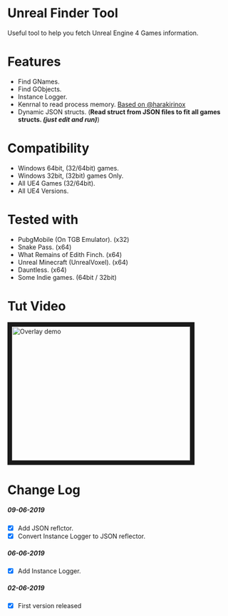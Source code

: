# Unreal Finder Tool
Useful tool to help you fetch Unreal Engine 4 Games information.

# Features
- Find GNames.
- Find GObjects.
- Instance Logger.
- Kenrnal to read process memory. [Based on @harakirinox](https://www.unknowncheats.me/forum/anti-cheat-bypass/312791-bypaph-process-hackers-bypass-read-write-process-virtual-memory-kernel-mem.html)
- Dynamic JSON structs. (**Read struct from JSON files to fit all games structs. *(just edit and run)***)

# Compatibility
- Windows 64bit, (32/64bit) games.
- Windows 32bit, (32bit) games Only.
- All UE4 Games (32/64bit).
- All UE4 Versions.

# Tested with
- PubgMobile (On TGB Emulator). (x32)
- Snake Pass. (x64)
- What Remains of Edith Finch. (x64)
- Unreal Minecraft (UnrealVoxel). (x64)
- Dauntless. (x64)
- Some Indie games. (64bit / 32bit)

# Tut Video
<a href="https://www.youtube.com/watch?v=mc9plMorAlQ" target="_blank">
<img src="https://img.youtube.com/vi/mc9plMorAlQ/0.jpg" alt="Overlay demo" width="400" height="300" border="10" />
</a>

# Change Log
##### 09-06-2019
- [x] Add JSON reflctor.
- [x] Convert Instance Logger to JSON reflector.
##### 06-06-2019
- [x] Add Instance Logger.
##### 02-06-2019
- [x] First version released
